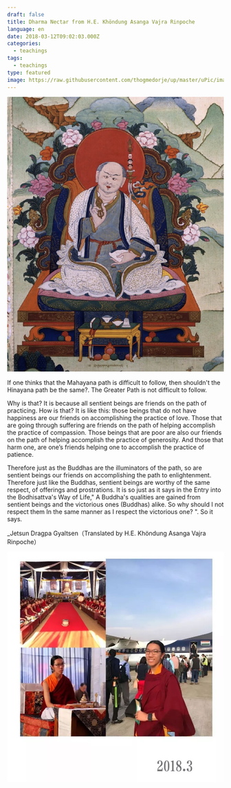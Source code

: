 ```yaml
---
draft: false
title: Dharma Nectar from H.E. Khöndung Asanga Vajra Rinpoche
language: en
date: 2018-03-12T09:02:03.000Z
categories:
  - teachings
tags:
  - teachings
type: featured
image: https://raw.githubusercontent.com/thogmedorje/up/master/uPic/image-20200510091528354.png
---
```


![image-20200510091528354](https://raw.githubusercontent.com/thogmedorje/up/master/uPic/image-20200510091528354.png)




If one thinks that the Mahayana path is difficult to follow, then shouldn't the Hinayana path be the same?. The Greater Path is not difficult to follow.

 

Why is that? It is because all sentient beings are friends on the path of practicing. How is that?  It is like this: those beings that do not have happiness are our friends on accomplishing the practice of love. Those that are going through suffering are friends on the path of helping accomplish the practice of compassion. Those beings that are poor are also our friends on the path of helping accomplish the practice of generosity. And those that harm one, are one’s friends helping one to accomplish the practice of patience.

 

Therefore just as the Buddhas are the illuminators of the path, so are sentient beings our friends on accomplishing the path to enlightenment. Therefore just like the Buddhas, sentient beings are worthy of the same respect, of offerings and prostrations. It is so just as it says in the Entry into the Bodhisattva's Way of Life," A Buddha's qualities are gained from sentient beings and the victorious ones (Buddhas) alike. So why should I not respect them In the same manner as I respect the victorious one? ". So it says. 

_Jetsun Dragpa Gyaltsen（Translated by H.E. Khöndung Asanga Vajra Rinpoche）





![img](https://raw.githubusercontent.com/thogmedorje/up/master/uPic/640-20200510091718162.jpeg)


